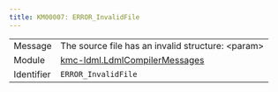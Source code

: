```yaml
---
title: KM00007: ERROR_InvalidFile
---
```


|            |           |
|------------|---------- |
| Message    | The source file has an invalid structure: &lt;param&gt; |
| Module     | [kmc-ldml.LdmlCompilerMessages](kmc-ldml.ldmlcompilermessages) |
| Identifier | `ERROR_InvalidFile` |


